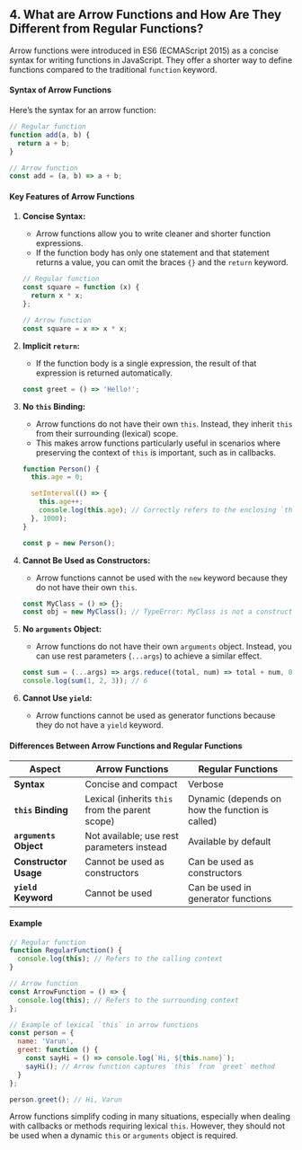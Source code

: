 ## 4. What are Arrow Functions and How Are They Different from Regular Functions?

Arrow functions were introduced in ES6 (ECMAScript 2015) as a concise syntax for writing functions in JavaScript. They offer a shorter way to define functions compared to the traditional `function` keyword.

#### Syntax of Arrow Functions
Here’s the syntax for an arrow function:

```javascript
// Regular function
function add(a, b) {
  return a + b;
}

// Arrow function
const add = (a, b) => a + b;
```

#### Key Features of Arrow Functions
1. **Concise Syntax:**
   - Arrow functions allow you to write cleaner and shorter function expressions.
   - If the function body has only one statement and that statement returns a value, you can omit the braces `{}` and the `return` keyword.

   ```javascript
   // Regular function
   const square = function (x) {
     return x * x;
   };

   // Arrow function
   const square = x => x * x;
   ```

2. **Implicit `return`:**
   - If the function body is a single expression, the result of that expression is returned automatically.

   ```javascript
   const greet = () => 'Hello!';
   ```

3. **No `this` Binding:**
   - Arrow functions do not have their own `this`. Instead, they inherit `this` from their surrounding (lexical) scope.
   - This makes arrow functions particularly useful in scenarios where preserving the context of `this` is important, such as in callbacks.

   ```javascript
   function Person() {
     this.age = 0;

     setInterval(() => {
       this.age++;
       console.log(this.age); // Correctly refers to the enclosing `this`
     }, 1000);
   }

   const p = new Person();
   ```

4. **Cannot Be Used as Constructors:**
   - Arrow functions cannot be used with the `new` keyword because they do not have their own `this`.

   ```javascript
   const MyClass = () => {};
   const obj = new MyClass(); // TypeError: MyClass is not a constructor
   ```

5. **No `arguments` Object:**
   - Arrow functions do not have their own `arguments` object. Instead, you can use rest parameters (`...args`) to achieve a similar effect.

   ```javascript
   const sum = (...args) => args.reduce((total, num) => total + num, 0);
   console.log(sum(1, 2, 3)); // 6
   ```

6. **Cannot Use `yield`:**
   - Arrow functions cannot be used as generator functions because they do not have a `yield` keyword.

#### Differences Between Arrow Functions and Regular Functions
| **Aspect**              | **Arrow Functions**                                         | **Regular Functions**                          |
|-------------------------|-----------------------------------------------------------|------------------------------------------------|
| **Syntax**              | Concise and compact                                      | Verbose                                        |
| **`this` Binding**      | Lexical (inherits `this` from the parent scope)          | Dynamic (depends on how the function is called) |
| **`arguments` Object**  | Not available; use rest parameters instead               | Available by default                           |
| **Constructor Usage**   | Cannot be used as constructors                           | Can be used as constructors                    |
| **`yield` Keyword**     | Cannot be used                                           | Can be used in generator functions             |

#### Example
```javascript
// Regular function
function RegularFunction() {
  console.log(this); // Refers to the calling context
}

// Arrow function
const ArrowFunction = () => {
  console.log(this); // Refers to the surrounding context
};

// Example of lexical `this` in arrow functions
const person = {
  name: 'Varun',
  greet: function () {
    const sayHi = () => console.log(`Hi, ${this.name}`);
    sayHi(); // Arrow function captures `this` from `greet` method
  }
};

person.greet(); // Hi, Varun
```

Arrow functions simplify coding in many situations, especially when dealing with callbacks or methods requiring lexical `this`. However, they should not be used when a dynamic `this` or `arguments` object is required.
